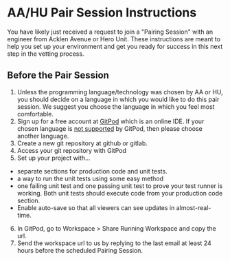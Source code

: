 # AA/HU Pair Session Instructions

You have likely just received a request to join a "Pairing Session" with an engineer from Acklen Avenue or Hero Unit. These instructions are meant to help you set up your environment and get you ready for success in this next step in the vetting process.

## Before the Pair Session

1. Unless the programming language/technology was chosen by AA or HU, you should decide on a language in which you would like to do this pair session. We suggest you choose the language in which you feel most comfortable.
2. Sign up for a free account at [GitPod](https://gitpod.io) which is an online IDE. If your chosen language is [not supported](https://www.gitpod.io/docs/languages-and-frameworks/) by GitPod, then please choose another language.
3. Create a new git repository at github or gitlab.
4. Access your git repository with GitPod
5. Set up your project with...
  - separate sections for production code and unit tests.
  - a way to run the unit tests using some easy method
  - one failing unit test and one passing unit test to prove your test runner is working. Both unit tests should execute code from your production code section.
  - Enable auto-save so that all viewers can see updates in almost-real-time.
6. In GitPod, go to Workspace > Share Running Workspace and copy the url.
7. Send the workspace url to us by replying to the last email at least 24 hours before the scheduled Pairing Session.

